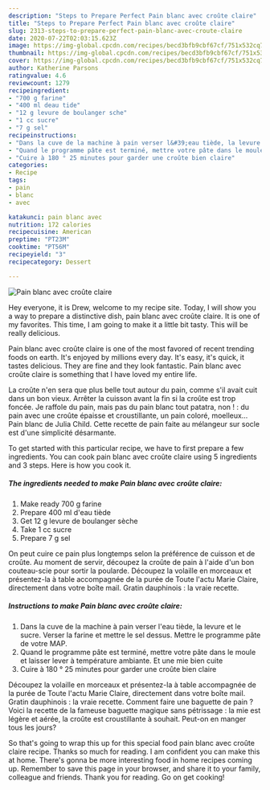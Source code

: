 ```yaml
---
description: "Steps to Prepare Perfect Pain blanc avec croûte claire"
title: "Steps to Prepare Perfect Pain blanc avec croûte claire"
slug: 2313-steps-to-prepare-perfect-pain-blanc-avec-croute-claire
date: 2020-07-22T02:03:15.623Z
image: https://img-global.cpcdn.com/recipes/becd3bfb9cbf67cf/751x532cq70/pain-blanc-avec-croute-claire-photo-principale-de-la-recette.jpg
thumbnail: https://img-global.cpcdn.com/recipes/becd3bfb9cbf67cf/751x532cq70/pain-blanc-avec-croute-claire-photo-principale-de-la-recette.jpg
cover: https://img-global.cpcdn.com/recipes/becd3bfb9cbf67cf/751x532cq70/pain-blanc-avec-croute-claire-photo-principale-de-la-recette.jpg
author: Katherine Parsons
ratingvalue: 4.6
reviewcount: 1279
recipeingredient:
- "700 g farine"
- "400 ml deau tide"
- "12 g levure de boulanger sche"
- "1 cc sucre"
- "7 g sel"
recipeinstructions:
- "Dans la cuve de la machine à pain verser l&#39;eau tiède, la levure et le sucre. Verser la farine et mettre le sel dessus. Mettre le programme pâte de votre MAP."
- "Quand le programme pâte est terminé, mettre votre pâte dans le moule et laisser lever à température ambiante. Et une mie bien cuite"
- "Cuire à 180 ° 25 minutes pour garder une croûte bien claire"
categories:
- Recipe
tags:
- pain
- blanc
- avec

katakunci: pain blanc avec 
nutrition: 172 calories
recipecuisine: American
preptime: "PT23M"
cooktime: "PT56M"
recipeyield: "3"
recipecategory: Dessert

---
```



![Pain blanc avec croûte claire](https://img-global.cpcdn.com/recipes/becd3bfb9cbf67cf/751x532cq70/pain-blanc-avec-croute-claire-photo-principale-de-la-recette.jpg)

Hey everyone, it is Drew, welcome to my recipe site. Today, I will show you a way to prepare a distinctive dish, pain blanc avec croûte claire. It is one of my favorites. This time, I am going to make it a little bit tasty. This will be really delicious.

Pain blanc avec croûte claire is one of the most favored of recent trending foods on earth. It's enjoyed by millions every day. It's easy, it's quick, it tastes delicious. They are fine and they look fantastic. Pain blanc avec croûte claire is something that I have loved my entire life.

La croûte n&#39;en sera que plus belle tout autour du pain, comme s&#39;il avait cuit dans un bon vieux. Arrêter la cuisson avant la fin si la croûte est trop foncée. Je raffole du pain, mais pas du pain blanc tout patatra, non ! : du pain avec une croûte épaisse et croustillante, un pain coloré, moelleux… Pain blanc de Julia Child. Cette recette de pain faite au mélangeur sur socle est d&#39;une simplicité désarmante.


To get started with this particular recipe, we have to first prepare a few ingredients. You can cook pain blanc avec croûte claire using 5 ingredients and 3 steps. Here is how you cook it.

<!--inarticleads1-->

##### The ingredients needed to make Pain blanc avec croûte claire:

1. Make ready 700 g farine
1. Prepare 400 ml d&#39;eau tiède
1. Get 12 g levure de boulanger sèche
1. Take 1 cc sucre
1. Prepare 7 g sel


On peut cuire ce pain plus longtemps selon la préférence de cuisson et de croûte. Au moment de servir, découpez la croûte de pain à l&#39;aide d&#39;un bon couteau-scie pour sortir la poularde. Découpez la volaille en morceaux et présentez-la à table accompagnée de la purée de Toute l&#39;actu Marie Claire, directement dans votre boîte mail. Gratin dauphinois : la vraie recette. 

<!--inarticleads2-->

##### Instructions to make Pain blanc avec croûte claire:

1. Dans la cuve de la machine à pain verser l&#39;eau tiède, la levure et le sucre. Verser la farine et mettre le sel dessus. Mettre le programme pâte de votre MAP.
1. Quand le programme pâte est terminé, mettre votre pâte dans le moule et laisser lever à température ambiante. Et une mie bien cuite
1. Cuire à 180 ° 25 minutes pour garder une croûte bien claire


Découpez la volaille en morceaux et présentez-la à table accompagnée de la purée de Toute l&#39;actu Marie Claire, directement dans votre boîte mail. Gratin dauphinois : la vraie recette. Comment faire une baguette de pain ? Voici la recette de la fameuse baguette magique sans pétrissage : la mie est légère et aérée, la croûte est croustillante à souhait. Peut-on en manger tous les jours? 

So that's going to wrap this up for this special food pain blanc avec croûte claire recipe. Thanks so much for reading. I am confident you can make this at home. There's gonna be more interesting food in home recipes coming up. Remember to save this page in your browser, and share it to your family, colleague and friends. Thank you for reading. Go on get cooking!

